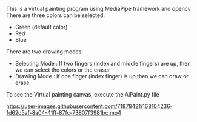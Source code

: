 
This is a virtual painting program using MediaPipe framework and opencv</br>
There are three colors can be selected:</br>
* Green (default color)</br>
* Red </br>
* Blue </br>

There are two drawing modes:</br>
* Selecting Mode : If two fingers (index and middle fingers) are up, then we can select the colors or the eraser</br>
* Drawing Mode : If one finger (index finger) is up,then we can draw or erase</br>

To see the Virtual painting canvas, execute the AIPaint.py file







https://user-images.githubusercontent.com/71878421/168104236-1d62d5af-8a04-41ff-87fc-73807f3981bc.mp4

